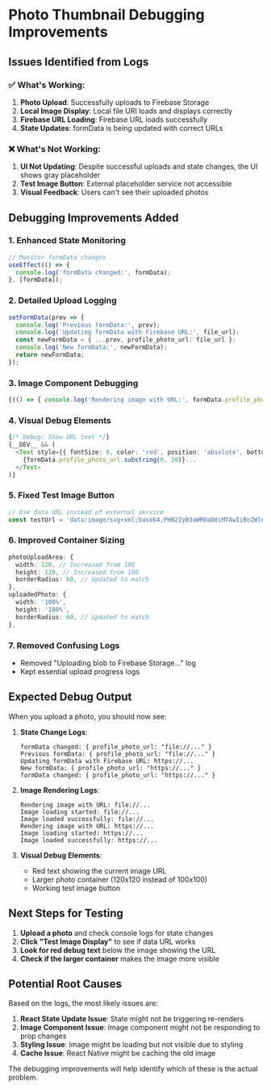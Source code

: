 # Photo Thumbnail Debugging Improvements

## Issues Identified from Logs

### ✅ **What's Working:**
1. **Photo Upload**: Successfully uploads to Firebase Storage
2. **Local Image Display**: Local file URI loads and displays correctly
3. **Firebase URL Loading**: Firebase URL loads successfully
4. **State Updates**: formData is being updated with correct URLs

### ❌ **What's Not Working:**
1. **UI Not Updating**: Despite successful uploads and state changes, the UI shows gray placeholder
2. **Test Image Button**: External placeholder service not accessible
3. **Visual Feedback**: Users can't see their uploaded photos

## Debugging Improvements Added

### 1. Enhanced State Monitoring
```typescript
// Monitor formData changes
useEffect(() => {
  console.log('formData changed:', formData);
}, [formData]);
```

### 2. Detailed Upload Logging
```typescript
setFormData(prev => {
  console.log('Previous formData:', prev);
  console.log('Updating formData with Firebase URL:', file_url);
  const newFormData = { ...prev, profile_photo_url: file_url };
  console.log('New formData:', newFormData);
  return newFormData;
});
```

### 3. Image Component Debugging
```typescript
{(() => { console.log('Rendering image with URL:', formData.profile_photo_url); return null; })()}
```

### 4. Visual Debug Elements
```typescript
{/* Debug: Show URL text */}
{__DEV__ && (
  <Text style={{ fontSize: 8, color: 'red', position: 'absolute', bottom: -20 }}>
    {formData.profile_photo_url.substring(0, 30)}...
  </Text>
)}
```

### 5. Fixed Test Image Button
```typescript
// Use data URL instead of external service
const testUrl = 'data:image/svg+xml;base64,PHN2ZyB3aWR0aD0iMTAwIiBoZWlnaHQ9IjEwMCIgeG1sbnM9Imh0dHA6Ly93d3cudzMub3JnLzIwMDAvc3ZnIj4KICA8cmVjdCB3aWR0aD0iMTAwIiBoZWlnaHQ9IjEwMCIgZmlsbD0iIzhiNWNmNiIvPgogIDx0ZXh0IHg9IjUwIiB5PSI1MCIgZm9udC1mYW1pbHk9IkFyaWFsIiBmb250LXNpemU9IjE0IiBmaWxsPSJ3aGl0ZSIgdGV4dC1hbmNob3I9Im1pZGRsZSIgZHk9Ii4zZW0iPlRlc3Q8L3RleHQ+Cjwvc3ZnPgo=';
```

### 6. Improved Container Sizing
```typescript
photoUploadArea: {
  width: 120, // Increased from 100
  height: 120, // Increased from 100
  borderRadius: 60, // Updated to match
},
uploadedPhoto: {
  width: '100%',
  height: '100%',
  borderRadius: 60, // Updated to match
},
```

### 7. Removed Confusing Logs
- Removed "Uploading blob to Firebase Storage..." log
- Kept essential upload progress logs

## Expected Debug Output

When you upload a photo, you should now see:

1. **State Change Logs**:
   ```
   formData changed: { profile_photo_url: "file://..." }
   Previous formData: { profile_photo_url: "file://..." }
   Updating formData with Firebase URL: https://...
   New formData: { profile_photo_url: "https://..." }
   formData changed: { profile_photo_url: "https://..." }
   ```

2. **Image Rendering Logs**:
   ```
   Rendering image with URL: file://...
   Image loading started: file://...
   Image loaded successfully: file://...
   Rendering image with URL: https://...
   Image loading started: https://...
   Image loaded successfully: https://...
   ```

3. **Visual Debug Elements**:
   - Red text showing the current image URL
   - Larger photo container (120x120 instead of 100x100)
   - Working test image button

## Next Steps for Testing

1. **Upload a photo** and check console logs for state changes
2. **Click "Test Image Display"** to see if data URL works
3. **Look for red debug text** below the image showing the URL
4. **Check if the larger container** makes the image more visible

## Potential Root Causes

Based on the logs, the most likely issues are:

1. **React State Update Issue**: State might not be triggering re-renders
2. **Image Component Issue**: Image component might not be responding to prop changes
3. **Styling Issue**: Image might be loading but not visible due to styling
4. **Cache Issue**: React Native might be caching the old image

The debugging improvements will help identify which of these is the actual problem. 
